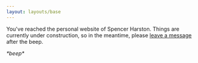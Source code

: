 ```yaml
---
layout: layouts/base
---
```


You've reached the personal website of Spencer Harston. Things are currently under construction, so in the meantime, please [leave a message](https://twitter.com/sphars_) after the beep.

_\*beep\*_
